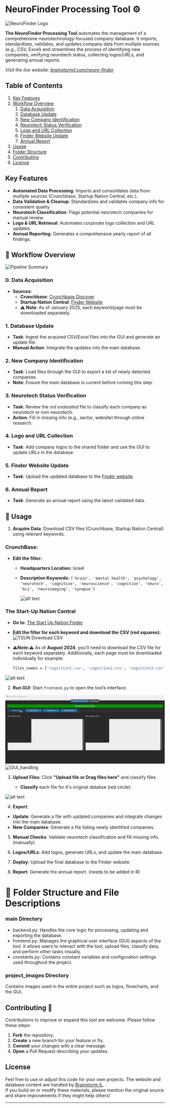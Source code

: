 # NeuroFinder Processing Tool ⚙️

![NeuroFinder Logo](project_images/neurofinder_logo.png)

**The NeuroFinder Processing Tool** automates the management of a comprehensive neurotechnology-focused company database. It imports, standardizes, validates, and updates company data from multiple sources (e.g., CSV, Excel) and streamlines the process of identifying new companies, verifying neurotech status, collecting logos/URLs, and generating annual reports.
 
*Visit the live website: [brainstormil.com/neuro-finder](https://www.brainstormil.com/neuro-finder)*

## Table of Contents

1. [Key Features](#key-features)  
2. [Workflow Overview](#workflow-overview)  
   1. [Data Acquisition](#0-data-acquisition)  
   2. [Database Update](#1-database-update)  
   3. [New Company Identification](#2-new-company-identification)  
   4. [Neurotech Status Verification](#3-neurotech-status-verification)  
   5. [Logo and URL Collection](#4-logo-and-url-collection)  
   6. [Finder Website Update](#5-finder-website-update)  
   7. [Annual Report](#6-annual-report)  
3. [Usage](#usage)
4. [Folder Structure](#folder-structure)  
5. [Contributing](#contributing)  
6. [License](#license)

## Key Features
- **Automated Data Processing**: Imports and consolidates data from multiple sources (Crunchbase, Startup Nation Central, etc.).
- **Data Validation & Cleanup**: Standardizes and validates company info for consistent quality.
- **Neurotech Classification**: Flags potential neurotech companies for manual review.
- **Logo & URL Retrieval**: Automates corporate logo collection and URL updates.
- **Annual Reporting**: Generates a comprehensive yearly report of all findings.

## 🔄 Workflow Overview

![Pipeline Summary](project_images/pipeline.jpeg)

### 0. Data Acquisition
- **Sources**:  
  - **Crunchbase**: [Crunchbase Discover](https://www.crunchbase.com/discover/organization.companies/faa124b91c5c4a8f27dac94b4c96279c)  
  - **Startup Nation Central**: [Finder Website](https://finder.startupnationcentral.org/startups/search?&status=Active)  
  - **⚠️ Note**: As of January 2025, each keyword/page must be downloaded separately.
 


### 1. Database Update
- **Task**: Ingest the acquired CSV/Excel files into the GUI and generate an update file.
- **Manual Action**: Integrate the updates into the main database.

### 2. New Company Identification
- **Task**: Load files through the GUI to export a list of newly detected companies.
- **Note**: Ensure the main database is current before running this step.

### 3. Neurotech Status Verification
- **Task**: Review the *not evaluated* file to classify each company as neurotech or non-neurotech.
- **Action**: Fill in missing info (e.g., sector, website) through online research.

### 4. Logo and URL Collection
- **Task**: Add company logos to the shared folder and use the GUI to update URLs in the database.

### 5. Finder Website Update
- **Task**: Upload the updated database to the [Finder website](https://www.brainstormil.com/neuro-finder).

### 6. Annual Report
- **Task**: Generate an annual report using the latest validated data.


## 📝 Usage
1. **Acquire Data**: Download CSV files (Crunchbase, Startup Nation Central) using relevant keywords.

### CrunchBase:

- **Edit the filter:**  
  - **Headquarters Location:** Israel  
  - **Description Keywords:** `['brain', 'mental health', 'psychology', 'neurotech', 'cognitive', 'neuroscience', 'cognition', 'neuro', 'bci', 'neuroimaging', 'synapse']`

    ![alt text](project_images/cb_filters.png)

### The Start-Up Nation Central

- **Go to:** [The Start Up Nation Finder](https://finder.startupnationcentral.org/startups/search?&status=Active)

- **Edit the filter for each keyword and download the CSV (red squares):**
![TSUN Download CSV](project_images/tsun_download_csv.png)

- **⚠️Note:⚠️** As of **August 2024**, you'll need to download the CSV file for each keyword separately. Additionally, each page must be downloaded individually for example:
    ```bash
    files_names = ['cognition1.csv', 'cognition2.csv', 'cognition3.csv']
    ```
![alt text](project_images/csv_on_way_tsun.png)

2. **Run GUI**: Start `frontend.py` to open the tool’s interface.

![GUI_gif](project_images\GUI_handling.gif)
![GUI_handling](https://github.com/user-attachments/assets/78964d40-1c29-4600-b4b3-8c23dc554f97)

3. **Upload Files**: Click **"Upload file or Drag files here"** and classify files

    - **Classify** each file for it's original databse (red circle):

  ![alt text](project_images/loading_files_types.png)

  4. **Export**:  
   - **Update**: Generate a file with updated companies and integrate changes into the main database.  
   - **New Companies**: Generate a file listing newly identified companies.

5. **Manual Checks**: Validate neurotech classification and fill missing info. (manually)

6. **Logos/URLs**: Add logos, generate URLs, and update the main database.

7. **Deploy**: Upload the final database to the Finder website.

8. **Report**: Generate the annual report. (needs to be added in R)


# 📁 Folder Structure and File Descriptions

### main Directory
* backend.py: Handles the core logic for processing, updating and exporting the database.
* frontend.py: Manages the graphical user interface (GUI) aspects of the tool. It allows users to interact with the tool, upload files, classify data, and perform other tasks visually.
* constants.py: Contains constant variables and configuration settings used throughout the project.

### project_images Directory
Contains images used in the entire project such as logos, flowcharts, and the GUI.

## Contributing 🤝
Contributions to improve or expand this tool are welcome. Please follow these steps:
1. **Fork** the repository.
2. **Create** a new branch for your feature or fix.
3. **Commit** your changes with a clear message.
4. **Open** a Pull Request describing your updates.

## License
Feel free to use or adjust this code for your own projects. The website and database content are handled by [Brainstorm IL](https://www.brainstormil.com). .  
If you build on or modify these materials, please mention the original source and share improvements if they might help others!


---  
